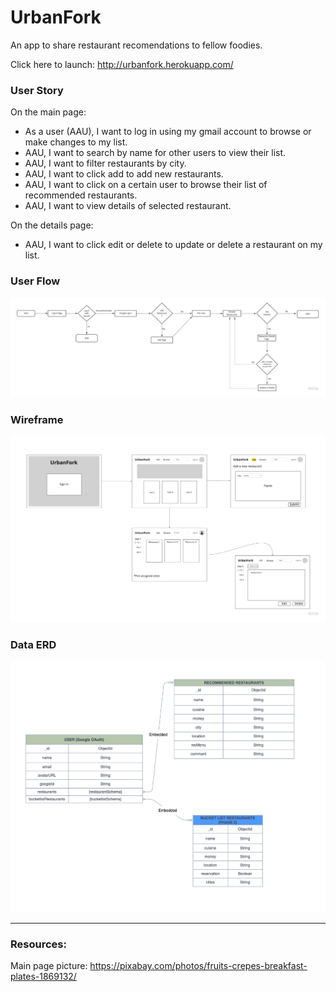 # UrbanFork
An app to share restaurant recomendations to fellow foodies.

Click here to launch: http://urbanfork.herokuapp.com/


### User Story

On the main page:
- As a user (AAU), I want to log in using my gmail account to browse or make changes to my list.
- AAU, I want to search by name for other users to view their list.
- AAU, I want to filter restaurants by city.
- AAU, I want to click add to add new restaurants.
- AAU, I want to click on a certain user to browse their list of recommended restaurants.
- AAU, I want to view details of selected restaurant.

On the details page:
- AAU, I want to click edit or delete to update or delete a restaurant on my list.  


### User Flow
![Userflow](UrbanForkUserflow.jpg)

### Wireframe
![Wireframe](UrbanForkWireframe.jpg)

### Data ERD 
![ERD](UrbanForkERD.png)

---
### Resources:
Main page picture: https://pixabay.com/photos/fruits-crepes-breakfast-plates-1869132/


